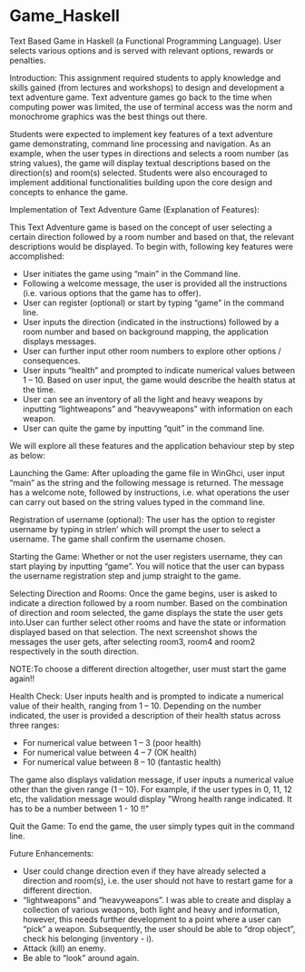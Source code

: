 # Game_Haskell
Text Based Game in Haskell (a Functional Programming Language). User selects various options and is served with relevant options, rewards or penalties.

Introduction:
This assignment required students to apply knowledge and skills gained (from lectures and workshops) to design and development a text adventure game.
Text adventure games go back to the time when computing power was limited, the use of terminal access was the norm and monochrome graphics was the best things out there.

Students were expected to implement key features of a text adventure game demonstrating, command line processing and navigation. As an example, when the user types in directions and selects a room number (as string values), the game will display textual descriptions based on the direction(s) and room(s) selected. Students were also encouraged to implement additional functionalities building upon the core design and concepts to enhance the game.

Implementation of Text Adventure Game (Explanation of Features):

This Text Adventure game is based on the concept of user selecting a certain direction followed by a room number and based on that, the relevant descriptions would be displayed.
To begin with, following key features were accomplished:
- User initiates the game using “main” in the Command line.
- Following a welcome message, the user is provided all the instructions (i.e. various options that the game has to offer).
- User can register (optional) or start by typing “game” in the command line.
- User inputs the direction (indicated in the instructions) followed by a room number and based on background mapping, the application displays messages.
- User can further input other room numbers to explore other options / consequences.
- User inputs “health” and prompted to indicate numerical values between 1 – 10. Based on user input, the game would describe the health status at the time.
- User can see an inventory of all the light and heavy weapons by inputting “lightweapons” and “heavyweapons” with information on each weapon.
- User can quite the game by inputting “quit” in the command line.

We will explore all these features and the application behaviour step by step as below:

Launching the Game:
After uploading the game file in WinGhci, user input “main” as the string and the following message is returned. The message has a welcome note, followed by instructions, i.e. what operations the user can carry out based on the string values typed in the command line.

Registration of username (optional):
The user has the option to register username by typing in strlen’ which will prompt the user to select a username. The game shall confirm the username chosen.

Starting the Game:
Whether or not the user registers username, they can start playing by inputting “game”. You will notice that the user can bypass the username registration step and jump straight to the game.

Selecting Direction and Rooms:
Once the game begins, user is asked to indicate a direction followed by a room number. Based on the combination of direction and room selected, the game displays the state the user gets into.User can further select other rooms and have the state or information displayed based on that selection. The next screenshot shows the messages the user gets, after selecting room3, room4 and room2 respectively in the south direction.

NOTE:To choose a different direction altogether, user must start the game again!!

Health Check:
User inputs health and is prompted to indicate a numerical value of their health, ranging from 1 – 10. Depending on the number indicated, the user is provided a description of their health status across three ranges:
- For numerical value between 1 – 3 (poor health)
- For numerical value between 4 – 7 (OK health)
- For numerical value between 8 – 10 (fantastic health)

The game also displays validation message, if user inputs a numerical value other than the given range (1 – 10). For example, if the user types in 0, 11, 12 etc, the validation message would display "Wrong health range indicated. It has to be a number between 1 - 10 !!"

Quit the Game:
To end the game, the user simply types quit in the command line.

Future Enhancements:
- User could change direction even if they have already selected a direction and room(s), i.e. the user should not have to restart game for a different direction.
- “lightweapons” and “heavyweapons”. I was able to create and display a collection of various weapons, both light and heavy and information, however, this needs further development to a point where a user can “pick” a weapon.
Subsequently, the user should be able to “drop object”, check his belonging (inventory - i).
- Attack (kill) an enemy.
- Be able to “look” around again.
